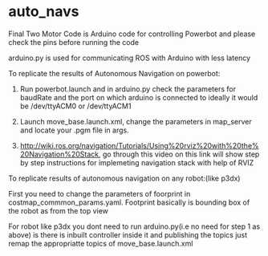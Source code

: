 # auto_navs


Final Two Motor Code is Arduino code for controlling Powerbot and please check the pins before running the code


arduino.py is used for communicating ROS with Arduino with less latency


To replicate the results of Autonomous Navigation on powerbot:

1. Run powerbot.launch and in arduino.py check the parameters for baudRate and the port on which arduino is connected to ideally 
   it would be /dev/ttyACM0 or /dev/ttyACM1
   
2. Launch move_base.launch.xml, change the parameters in map_server and locate your .pgm file in args.

3. http://wiki.ros.org/navigation/Tutorials/Using%20rviz%20with%20the%20Navigation%20Stack, go through this video on this link will show 
   step by step instructions for implemeting navigation stack with help of RVIZ
  
  
To replicate results of autonomous navigation on any robot:(like p3dx)

First you need to change the parameters of foorprint in costmap_commmon_params.yaml. Footprint basically is bounding box of the robot as
from the top view

For robot like p3dx you dont need to run arduino.py(i.e no need for step 1 as above) is there is inbuilt controller inside it and publishing the topics just remap the appropriatte topics 
of move_base.launch.xml


